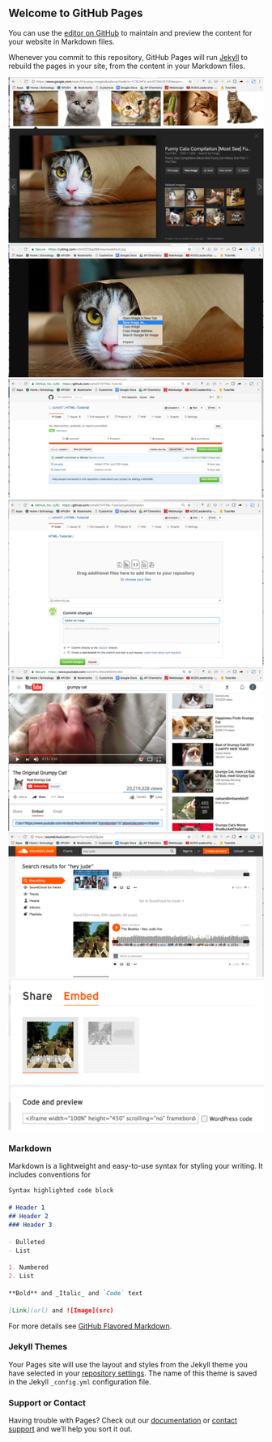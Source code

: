 ## Welcome to GitHub Pages

You can use the [editor on GitHub](https://github.com/zsheill7/Github-Setup-Tutorial2/edit/master/README.md) to maintain and preview the content for your website in Markdown files.

Whenever you commit to this repository, GitHub Pages will run [Jekyll](https://jekyllrb.com/) to rebuild the pages in your site, from the content in your Markdown files.

<img src="Screenshot1.png" alt="search cat">

<img src="Screenshot3.png" alt="save cat">

<img src="Screenshot4.png" alt="github homepage">

<img src="Screenshot5.png" alt="drag files">

<img src="Screenshot6.png" alt="grumpy cat youtube">

<img src="Screenshot7.png" alt="soundcloud">

<img src="Screenshot8.png" alt="embed soundcloud">



### Markdown

Markdown is a lightweight and easy-to-use syntax for styling your writing. It includes conventions for

```markdown
Syntax highlighted code block

# Header 1
## Header 2
### Header 3

- Bulleted
- List

1. Numbered
2. List

**Bold** and _Italic_ and `Code` text

[Link](url) and ![Image](src)
```

For more details see [GitHub Flavored Markdown](https://guides.github.com/features/mastering-markdown/).

### Jekyll Themes

Your Pages site will use the layout and styles from the Jekyll theme you have selected in your [repository settings](https://github.com/zsheill7/Github-Setup-Tutorial2/settings). The name of this theme is saved in the Jekyll `_config.yml` configuration file.

### Support or Contact

Having trouble with Pages? Check out our [documentation](https://help.github.com/categories/github-pages-basics/) or [contact support](https://github.com/contact) and we’ll help you sort it out.
